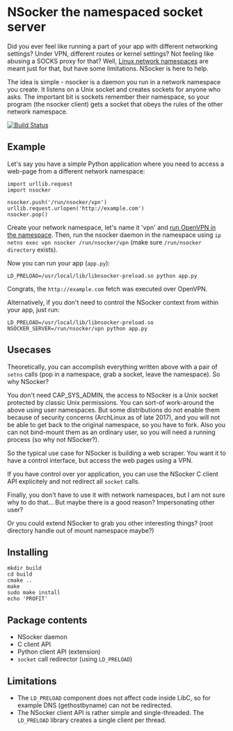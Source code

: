 # NSocker the namespaced socket server

Did you ever feel like running a part of your app with different networking
settings? Under VPN, different routes or kernel settings? Not feeling like
abusing a SOCKS proxy for that? Well, [Linux network
namespaces](http://man7.org/linux/man-pages/man8/ip-netns.8.html) are meant just
for that, but have some limitations. NSocker is here to help.

The idea is simple - nsocker is a daemon you run in a network namespace you
create. It listens on a Unix socket and creates sockets for anyone who asks. The
important bit is sockets remember their namespace, so your program (the nsocker
client) gets a socket that obeys the rules of the other network namespace.

[![Build Status](https://travis-ci.org/rkapl/nsocker.svg?branch=master)](https://travis-ci.org/rkapl/nsocker)

## Example

Let's say you have a simple Python application where you need to access a
web-page from a different network namespace:
```
import urllib.request
import nsocker

nsocker.push('/run/nsocker/vpn')
urllib.request.urlopen('http://example.com')
nsocker.pop()
```

Create your network namespace, let's name it 'vpn' and [run OpenVPN in the
namespace](http://www.naju.se/articles/openvpn-netns.html). Then, run the
nsocker daemon in the namespace using `ip netns exec vpn nsocker
/run/nsocker/vpn` (make sure `/run/nsocker directory` exists). 

Now you can run your app (`app.py`):
```
LD_PRELOAD=/usr/local/lib/libnsocker-preload.so python app.py
```
Congrats, the `http://example.com` fetch was executed over OpenVPN.

Alternatively, if you don't need to control the NSocker context from within your
app, just run:

```
LD_PRELOAD=/usr/local/lib/libnsocker-preload.so NSOCKER_SERVER=/run/nsocker/vpn python app.py
```

## Usecases

Theoretically, you can accomplish everything written above with a pair of
`setns` calls (pop in a namespace, grab a socket, leave the namespace). So why
NSocker?

You don't need CAP_SYS_ADMIN, the access to NSocker is a Unix socket protected
by classic Unix permissions. You can sort-of work-around the above using user
namespaces. But some distributions do not enable them because of security
concerns (ArchLinux as of late 2017), and you will not be able to get back to
the original namespace, so you have to fork. Also you can not bind-mount them as
an ordinary user, so you will need a running process (so why not NSocker?).

So the typical use case for NSocker is building a web scraper. You want it to
have a control interface, but access the web pages using a VPN.

If you have control over yor application, you can use the NSocker C client API
explicitely and not redirect all `socket` calls.

Finally, you don't have to use it with network namespaces, but I am not sure
why to do that... But maybe there is a good reason? Impersonating other user?

Or you could extend NSocker to grab you other interesting things? (root
directory handle out of mount namespace maybe?)

## Installing

```
mkdir build
cd build
cmake ..
make
sudo make install
echo 'PROFIT'
```

## Package contents

- NSocker daemon
- C client API
- Python client API (extension)
- `socket` call redirector (using `LD_PRELOAD`)

## Limitations
 - The `LD_PRELOAD` component does not affect code inside LibC, so for example DNS
   (gethostbyname) can not be redirected.
 - The NSocker client API is rather simple and single-threaded. The `LD_PRELOAD`
   library creates a single client per thread.
